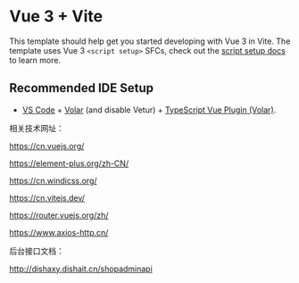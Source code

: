 # Vue 3 + Vite

This template should help get you started developing with Vue 3 in Vite. The template uses Vue 3 `<script setup>` SFCs, check out the [script setup docs](https://v3.vuejs.org/api/sfc-script-setup.html#sfc-script-setup) to learn more.

## Recommended IDE Setup

- [VS Code](https://code.visualstudio.com/) + [Volar](https://marketplace.visualstudio.com/items?itemName=Vue.volar) (and disable Vetur) + [TypeScript Vue Plugin (Volar)](https://marketplace.visualstudio.com/items?itemName=Vue.vscode-typescript-vue-plugin).


相关技术网址：

https://cn.vuejs.org/

https://element-plus.org/zh-CN/

https://cn.windicss.org/

https://cn.vitejs.dev/

https://router.vuejs.org/zh/


https://www.axios-http.cn/


后台接口文档：

http://dishaxy.dishait.cn/shopadminapi